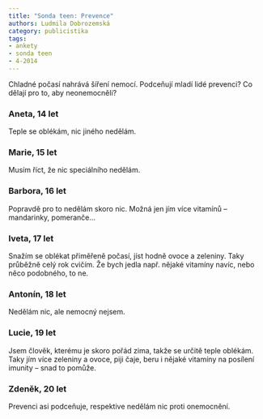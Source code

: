 ```yaml
---
title: "Sonda teen: Prevence"
authors: Ludmila Dobrozemská
category: publicistika
tags:
- ankety
- sonda teen
- 4-2014
---
```


Chladné počasí nahrává šíření nemocí. Podceňují mladí lidé prevenci? Co dělají pro to, aby neonemocněli?

### Aneta, 14 let
Teple se oblékám, nic jiného nedělám.

### Marie, 15 let
Musím říct, že nic speciálního nedělám.

### Barbora, 16 let
Popravdě pro to nedělám skoro nic. Možná jen jím více vitamínů – mandarinky, pomeranče…

### Iveta, 17 let
Snažím se oblékat přiměřeně počasí, jíst hodně ovoce a zeleniny. Taky průběžně celý rok cvičím. Že bych jedla např. nějaké vitamíny navíc, nebo něco podobného, to ne.

### Antonín, 18 let
Nedělám nic, ale nemocný nejsem.

### Lucie, 19 let
Jsem člověk, kterému je skoro pořád zima, takže se určitě teple oblékám. Taky jím více zeleniny a ovoce, piji čaje, beru i nějaké vitamíny na posílení imunity – snad to pomůže.

### Zdeněk, 20 let
Prevenci asi podceňuje, respektive nedělám nic proti onemocnění.